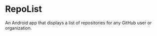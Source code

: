 # RepoList
An Android app that displays a list of repositories for any GitHub user or organization.
